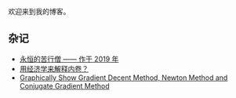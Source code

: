 欢迎来到我的博客。

## 杂记

- [永恒的苦行僧 —— 作于 2019 年](./docs/eternal_ascetic/eternal_ascetic.md)
- [用经济学来解释内卷？](./docs/involution_economics/involution_economics.md)
- [Graphically Show Gradient Decent Method, Newton Method and Conjugate Gradient Method](./docs/GD_NT_CD_graphically/GD_NT_CD_graphically.md)